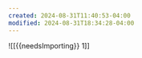 ```yaml
---
created: 2024-08-31T11:40:53-04:00
modified: 2024-08-31T18:34:28-04:00
---
```

![[{{needsImporting}} 1]]